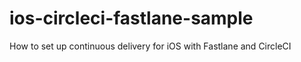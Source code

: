 # ios-circleci-fastlane-sample
How to set up continuous delivery for iOS with Fastlane and CircleCI
